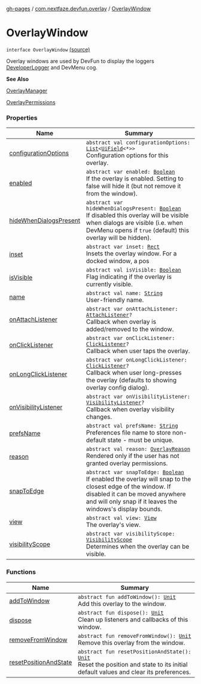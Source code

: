 [gh-pages](../../index.md) / [com.nextfaze.devfun.overlay](../index.md) / [OverlayWindow](./index.md)

# OverlayWindow

`interface OverlayWindow` [(source)](https://github.com/NextFaze/dev-fun/tree/master/devfun/src/main/java/com/nextfaze/devfun/overlay/OverlayWindow.kt#L64)

Overlay windows are used by DevFun to display the loggers [DeveloperLogger](../../com.nextfaze.devfun.reference/-developer-logger/index.md) and DevMenu cog.

**See Also**

[OverlayManager](../-overlay-manager/index.md)

[OverlayPermissions](../-overlay-permissions/index.md)

### Properties

| Name | Summary |
|---|---|
| [configurationOptions](configuration-options.md) | `abstract val configurationOptions: `[`List`](https://kotlinlang.org/api/latest/jvm/stdlib/kotlin.collections/-list/index.html)`<`[`UiField`](../../com.nextfaze.devfun.invoke/-ui-field/index.md)`<*>>`<br>Configuration options for this overlay. |
| [enabled](enabled.md) | `abstract var enabled: `[`Boolean`](https://kotlinlang.org/api/latest/jvm/stdlib/kotlin/-boolean/index.html)<br>If the overlay is enabled. Setting to false will hide it (but not remove it from the window). |
| [hideWhenDialogsPresent](hide-when-dialogs-present.md) | `abstract var hideWhenDialogsPresent: `[`Boolean`](https://kotlinlang.org/api/latest/jvm/stdlib/kotlin/-boolean/index.html)<br>If disabled this overlay will be visible when dialogs are visible (i.e. when DevMenu opens if `true` (default) this overlay will be hidden). |
| [inset](inset.md) | `abstract var inset: `[`Rect`](https://developer.android.com/reference/android/graphics/Rect.html)<br>Insets the overlay window. For a docked window, a pos |
| [isVisible](is-visible.md) | `abstract val isVisible: `[`Boolean`](https://kotlinlang.org/api/latest/jvm/stdlib/kotlin/-boolean/index.html)<br>Flag indicating if the overlay is currently visible. |
| [name](name.md) | `abstract val name: `[`String`](https://kotlinlang.org/api/latest/jvm/stdlib/kotlin/-string/index.html)<br>User-friendly name. |
| [onAttachListener](on-attach-listener.md) | `abstract var onAttachListener: `[`AttachListener`](../-attach-listener.md)`?`<br>Callback when overlay is added/removed to the window. |
| [onClickListener](on-click-listener.md) | `abstract var onClickListener: `[`ClickListener`](../-click-listener.md)`?`<br>Callback when user taps the overlay. |
| [onLongClickListener](on-long-click-listener.md) | `abstract var onLongClickListener: `[`ClickListener`](../-click-listener.md)`?`<br>Callback when user long-presses the overlay (defaults to showing overlay config dialog). |
| [onVisibilityListener](on-visibility-listener.md) | `abstract var onVisibilityListener: `[`VisibilityListener`](../-visibility-listener.md)`?`<br>Callback when overlay visibility changes. |
| [prefsName](prefs-name.md) | `abstract val prefsName: `[`String`](https://kotlinlang.org/api/latest/jvm/stdlib/kotlin/-string/index.html)<br>Preferences file name to store non-default state - must be unique. |
| [reason](reason.md) | `abstract val reason: `[`OverlayReason`](../-overlay-reason.md)<br>Rendered only if the user has not granted overlay permissions. |
| [snapToEdge](snap-to-edge.md) | `abstract var snapToEdge: `[`Boolean`](https://kotlinlang.org/api/latest/jvm/stdlib/kotlin/-boolean/index.html)<br>If enabled the overlay will snap to the closest edge of the window. If disabled it can be moved anywhere and will only snap if it leaves the windows's display bounds. |
| [view](view.md) | `abstract val view: `[`View`](https://developer.android.com/reference/android/view/View.html)<br>The overlay's view. |
| [visibilityScope](visibility-scope.md) | `abstract var visibilityScope: `[`VisibilityScope`](../-visibility-scope/index.md)<br>Determines when the overlay can be visible. |

### Functions

| Name | Summary |
|---|---|
| [addToWindow](add-to-window.md) | `abstract fun addToWindow(): `[`Unit`](https://kotlinlang.org/api/latest/jvm/stdlib/kotlin/-unit/index.html)<br>Add this overlay to the window. |
| [dispose](dispose.md) | `abstract fun dispose(): `[`Unit`](https://kotlinlang.org/api/latest/jvm/stdlib/kotlin/-unit/index.html)<br>Clean up listeners and callbacks of this window. |
| [removeFromWindow](remove-from-window.md) | `abstract fun removeFromWindow(): `[`Unit`](https://kotlinlang.org/api/latest/jvm/stdlib/kotlin/-unit/index.html)<br>Remove this overlay from the window. |
| [resetPositionAndState](reset-position-and-state.md) | `abstract fun resetPositionAndState(): `[`Unit`](https://kotlinlang.org/api/latest/jvm/stdlib/kotlin/-unit/index.html)<br>Reset the position and state to its initial default values and clear its preferences. |
